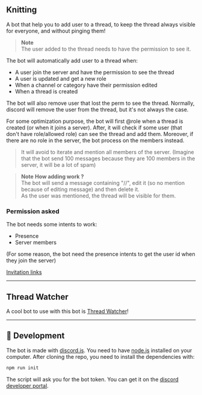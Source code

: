 ## Knitting

A bot that help you to add user to a thread, to keep the thread always visible for everyone, and without pinging them!  

> **Note**  
> The user added to the thread needs to have the permission to see it.  

The bot will automatically add user to a thread when: 
- A user join the server and have the permission to see the thread
- A user is updated and get a new role
- When a channel or category have their permission edited
- When a thread is created

The bot will also remove user that lost the perm to see the thread. Normally, discord will remove the user from the thread, but it's not always the case.  

For some optimization purpose, the bot will first @role when a thread is created (or when it joins a server). After, it will check if some user (that don't have role/allowed role) can see the thread and add them.
Moreover, if there are no role in the server, the bot process on the members instead.

> It will avoid to iterate and mention all members of the server. 
> (Imagine that the bot send 100 messages because they are 100 members in the server, it will be a lot of spam)

> **Note**  **How adding work ?**  
> The bot will send a message containing "//", edit it (so no mention because of editing message) and then delete it.   
> As the user was mentioned, the thread will be visible for them.  

### Permission asked

The bot needs some intents to work:
- Presence
- Server members

(For some reason, the bot need the presence intents to get the user id when they join the server)

[Invitation links](https://discord.com/api/oauth2/authorize?client_id=1101559076086886500&permissions=292057785360&scope=bot)

---

## Thread Watcher

A cool bot to use with this bot is [Thread Watcher](https://threadwatcher.xyz/)!

---

## 🤖 Development 

The bot is made with [discord.js](https://discord.js.org/#/). You need to have [node.js](https://nodejs.org/en/) installed on your computer.
After cloning the repo, you need to install the dependencies with:
```bash
npm run init
```

The script will ask you for the bot token. You can get it on the [discord developer portal](https://discord.com/developers/applications).
